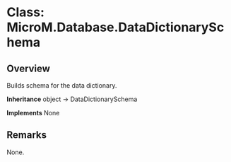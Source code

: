 # Class: MicroM.Database.DataDictionarySchema
## Overview
Builds schema for the data dictionary.

**Inheritance**
object -> DataDictionarySchema

**Implements**
None

## Remarks
None.

